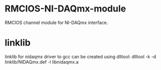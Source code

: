 # RMCIOS-NI-DAQmx-module
RMCIOS channel module for NI-DAQmx interface.

# linklib
linklib for nidaqmx driver to gcc can be created using dlltool:
dlltool -k -d linklib/NIDAQmx.def -l libnidaqmx.a
